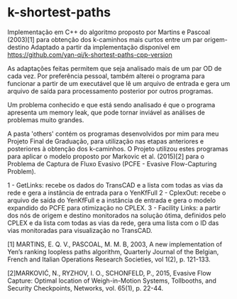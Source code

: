 # k-shortest-paths
Implementação em C++ do algoritmo proposto por Martins e Pascoal (2003)[1] para obtenção dos k-caminhos mais curtos entre um par origem-destino
Adaptado a partir da implementação disponível em https://github.com/yan-qi/k-shortest-paths-cpp-version

As adaptações feitas permitem que seja analisado mais de um par OD de cada vez. 
Por preferência pessoal, também alterei o programa para funcionar a partir de um executável que lê um arquivo de entrada e gera um arquivo de saída para processamento posterior por outros programas.

Um problema conhecido e que está sendo analisado é que o programa apresenta um memory leak, que pode tornar inviável as análises de problemas muito grandes.

A pasta 'others' contém os programas desenvolvidos por mim para meu Projeto Final de Graduação, para utilização nas etapas anteriores e posteriores à obtenção dos k-caminhos. O Projeto utilizou estes programas para aplicar o modelo proposto por Markovic et al. (2015)[2] para o Problema de Captura de Fluxo Evasivo (PCFE - Evasive Flow-Capturing Problem).

1 - GetLinks: recebe os dados do TransCAD e a lista com todas as vias da rede e gera a instância de entrada para o YenKfFull
2 - CplexOut: recebe o arquivo de saída do YenKfFull e a instância de entrada e gera o modelo expandido do PCFE para otimização no CPLEX.
3 - Facility Links: a partir dos nós de origem e destino monitorados na solução ótima, definidos pelo CPLEX e da lista com todas as vias da rede, gera uma lista com o ID das vias monitoradas para visualização no TransCAD.


[1] MARTINS, E. Q. V., PASCOAL, M. M. B, 2003, A new implementation of Yen’s ranking loopless paths algorithm, Quarterly Journal of the Belgian, French and Italian Operations Research Societies, vol 1(2), p. 121-133.

[2]MARKOVIĆ, N., RYZHOV, I. O., SCHONFELD, P., 2015, Evasive Flow Capture: Optimal location of Weigh-in-Motion Systems, Tollbooths, and Security Checkpoints, Networks, vol. 65(1), p. 22-44.